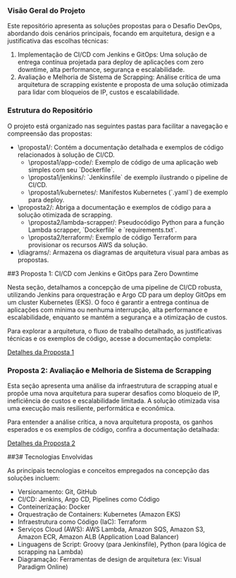 ###  Visão Geral do Projeto

Este repositório apresenta as soluções propostas para o Desafio DevOps, abordando dois cenários principais, focando em arquitetura, design e a justificativa das escolhas técnicas:

1.  Implementação de CI/CD com Jenkins e GitOps: Uma solução de entrega contínua projetada para deploy de aplicações com zero downtime, alta performance, segurança e escalabilidade.
2.  Avaliação e Melhoria de Sistema de Scrapping: Análise crítica de uma arquitetura de scrapping existente e proposta de uma solução otimizada para lidar com bloqueios de IP, custos e escalabilidade.



### Estrutura do Repositório

O projeto está organizado nas seguintes pastas para facilitar a navegação e compreensão das propostas:

* \proposta1/\: Contém a documentação detalhada e exemplos de código relacionados à solução de CI/CD.
    * \proposta1/app-code/\: Exemplo de código de uma aplicação web simples com seu \`Dockerfile\`.
    * \proposta1/jenkins/\: \`Jenkinsfile\` de exemplo ilustrando o pipeline de CI/CD.
    * \proposta1/kubernetes/\: Manifestos Kubernetes (\`.yaml\`) de exemplo para deploy.
* \proposta2/\: Abriga a documentação e exemplos de código para a solução otimizada de scrapping.
    * \proposta2/lambda-scrapper/\: Pseudocódigo Python para a função Lambda scrapper, \`Dockerfile\` e \`requirements.txt\`.
    * \proposta2/terraform/\: Exemplo de código Terraform para provisionar os recursos AWS da solução.
* \diagrams/\: Armazena os diagramas de arquitetura visual para ambas as propostas.


##3 Proposta 1: CI/CD com Jenkins e GitOps para Zero Downtime

Nesta seção, detalhamos a concepção de uma pipeline de CI/CD robusta, utilizando Jenkins para orquestração e Argo CD para um deploy GitOps em um cluster Kubernetes (EKS). O foco é garantir a entrega contínua de aplicações com mínima ou nenhuma interrupção, alta performance e escalabilidade, enquanto se mantém a segurança e a otimização de custos.

Para explorar a arquitetura, o fluxo de trabalho detalhado, as justificativas técnicas e os exemplos de código, acesse a documentação completa:

[Detalhes da Proposta 1](proposta1/README.md)



### Proposta 2: Avaliação e Melhoria de Sistema de Scrapping

Esta seção apresenta uma análise da infraestrutura de scrapping atual e propõe uma nova arquitetura para superar desafios como bloqueio de IP, ineficiência de custos e escalabilidade limitada. A solução otimizada visa uma execução mais resiliente, performática e econômica.

Para entender a análise crítica, a nova arquitetura proposta, os ganhos esperados e os exemplos de código, confira a documentação detalhada:

[Detalhes da Proposta 2](proposta2/README.md)



##3# Tecnologias Envolvidas

As principais tecnologias e conceitos empregados na concepção das soluções incluem:

* Versionamento: Git, GitHub
* CI/CD: Jenkins, Argo CD, Pipelines como Código
* Conteinerização: Docker
* Orquestração de Containers: Kubernetes (Amazon EKS)
* Infraestrutura como Código (IaC): Terraform
* Serviços Cloud (AWS): AWS Lambda, Amazon SQS, Amazon S3, Amazon ECR, Amazon ALB (Application Load Balancer)
* Linguagens de Script: Groovy (para Jenkinsfile), Python (para lógica de scrapping na Lambda)
* Diagramação: Ferramentas de design de arquitetura (ex: Visual Paradigm Online)
